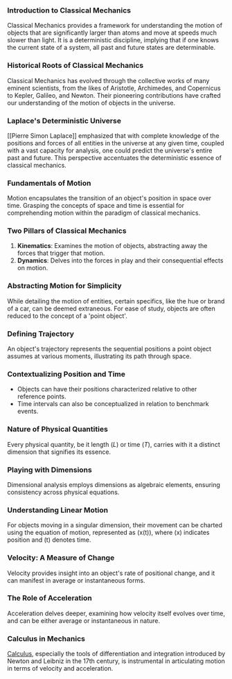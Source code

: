 ### **Introduction to Classical Mechanics**
Classical Mechanics provides a framework for understanding the motion of objects that are significantly larger than atoms and move at speeds much slower than light. It is a deterministic discipline, implying that if one knows the current state of a system, all past and future states are determinable.

### **Historical Roots of Classical Mechanics**
Classical Mechanics has evolved through the collective works of many eminent scientists, from the likes of Aristotle, Archimedes, and Copernicus to Kepler, Galileo, and Newton. Their pioneering contributions have crafted our understanding of the motion of objects in the universe.

### **Laplace's Deterministic Universe**
[[Pierre Simon Laplace]] emphasized that with complete knowledge of the positions and forces of all entities in the universe at any given time, coupled with a vast capacity for analysis, one could predict the universe's entire past and future. This perspective accentuates the deterministic essence of classical mechanics.

### **Fundamentals of Motion**
Motion encapsulates the transition of an object's position in space over time. Grasping the concepts of space and time is essential for comprehending motion within the paradigm of classical mechanics.

### **Two Pillars of Classical Mechanics**
1. **Kinematics**: Examines the motion of objects, abstracting away the forces that trigger that motion.
2. **Dynamics**: Delves into the forces in play and their consequential effects on motion.

### **Abstracting Motion for Simplicity**
While detailing the motion of entities, certain specifics, like the hue or brand of a car, can be deemed extraneous. For ease of study, objects are often reduced to the concept of a 'point object'.

### **Defining Trajectory**
An object's trajectory represents the sequential positions a point object assumes at various moments, illustrating its path through space.

### **Contextualizing Position and Time**
- Objects can have their positions characterized relative to other reference points.
- Time intervals can also be conceptualized in relation to benchmark events.

### **Nature of Physical Quantities**
Every physical quantity, be it length ($L$) or time ($T$), carries with it a distinct dimension that signifies its essence.

### **Playing with Dimensions**
Dimensional analysis employs dimensions as algebraic elements, ensuring consistency across physical equations.

### **Understanding Linear Motion**
For objects moving in a singular dimension, their movement can be charted using the equation of motion, represented as \(x(t)\), where \(x\) indicates position and \(t\) denotes time.

### **Velocity: A Measure of Change**
Velocity provides insight into an object's rate of positional change, and it can manifest in average or instantaneous forms.

### **The Role of Acceleration**
Acceleration delves deeper, examining how velocity itself evolves over time, and can be either average or instantaneous in nature.

### **Calculus in Mechanics**
[Calculus](MTH1002%20Calculus), especially the tools of differentiation and integration introduced by Newton and Leibniz in the 17th century, is instrumental in articulating motion in terms of velocity and acceleration.